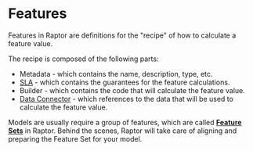 # Features

Features in Raptor are definitions for the "recipe" of how to calculate a feature value.

The recipe is composed of the following parts:

* Metadata - which contains the name, description, type, etc.
* [SLA](./feature-sla.md) - which contains the guarantees for the feature calculations.
* Builder - which contains the code that will calculate the feature value.
* [Data Connector](../dataconnector) - which references to the data that will be used to calculate the feature value.

Models are usually require a group of features, which are called [**Feature Sets**](./feature-sets) in Raptor. Behind
the scenes, Raptor will take care of aligning and preparing the Feature Set for your model.